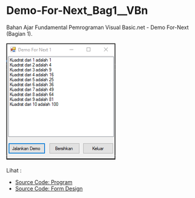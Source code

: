# Demo-For-Next_Bag1__VBn
Bahan Ajar Fundamental Pemrograman Visual Basic.net - Demo For-Next (Bagian 1).<br><br>
<img src="https://github.com/RizkyKhapidsyah/Demo-For-Next_Bag1__VBn/blob/master/Demo%20For%20Next%201/result/001.PNG"><br><br>
Lihat : <br>
- <a href="https://github.com/RizkyKhapidsyah/Demo-For-Next_Bag1__VBn/blob/master/Demo%20For%20Next%201/Form1.vb">Source Code: Program</a><br>
- <a href="https://github.com/RizkyKhapidsyah/Demo-For-Next_Bag1__VBn/blob/master/Demo%20For%20Next%201/Form1.Designer.vb">Source Code: Form Design</a>

